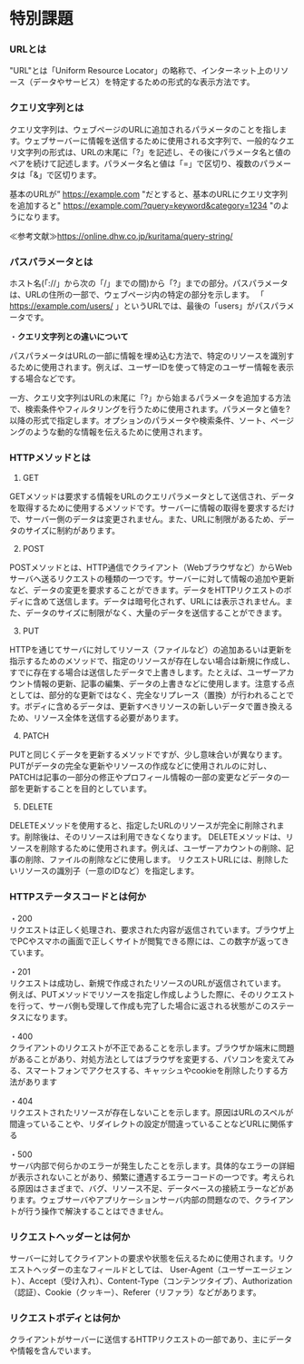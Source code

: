 # 特別課題

### URLとは
"URL"とは「Uniform Resource Locator」の略称で、インターネット上のリソース（データやサービス）を特定するための形式的な表示方法です。
### クエリ文字列とは
クエリ文字列は、ウェブページのURLに追加されるパラメータのことを指します。ウェブサーバーに情報を送信するために使用される文字列で、一般的なクエリ文字列の形式は、URLの末尾に「?」を記述し、その後にパラメータ名と値のペアを続けて記述します。パラメータ名と値は「=」で区切り、複数のパラメータは「&」で区切ります。

基本のURLが” https://example.com "だとすると、基本のURLにクエリ文字列を追加すると" https://example.com/?query=keyword&category=1234 "のようになります。

≪参考文献≫https://online.dhw.co.jp/kuritama/query-string/

### パスパラメータとは
ホスト名(「://」から次の「/」までの間)から「?」までの部分。パスパラメータは、URLの住所の一部で、ウェブページ内の特定の部分を示します。
「 https://example.com/users/ 」というURLでは、最後の「users」がパスパラメータです。


・**クエリ文字列との違いについて**

パスパラメータはURLの一部に情報を埋め込む方法で、特定のリソースを識別するために使用されます。例えば、ユーザーIDを使って特定のユーザー情報を表示する場合などです。

一方、クエリ文字列はURLの末尾に「?」から始まるパラメータを追加する方法で、検索条件やフィルタリングを行うために使用されます。パラメータと値を?以降の形式で指定します。オプションのパラメータや検索条件、ソート、ページングのような動的な情報を伝えるために使用されます。


### HTTPメソッドとは
1. GET

GETメソッドは要求する情報をURLのクエリパラメータとして送信され、データを取得するために使用するメソッドです。サーバーに情報の取得を要求するだけで、サーバー側のデータは変更されません。また、URLに制限があるため、データのサイズに制約があります。

2. POST

POSTメソッドとは、HTTP通信でクライアント（Webブラウザなど）からWebサーバへ送るリクエストの種類の一つです。サーバーに対して情報の追加や更新など、データの変更を要求することができます。データをHTTPリクエストのボディに含めて送信します。データは暗号化されず、URLには表示されません。また、データのサイズに制限がなく、大量のデータを送信することができます。

3. PUT

HTTPを通じてサーバに対してリソース（ファイルなど）の追加あるいは更新を指示するためのメソッドで、指定のリソースが存在しない場合は新規に作成し、すでに存在する場合は送信したデータで上書きします。たとえば、ユーザーアカウント情報の更新、記事の編集、データの上書きなどに使用します。注意する点としては、部分的な更新ではなく、完全なリプレース（置換）が行われることです。ボディに含めるデータは、更新すべきリソースの新しいデータで置き換えるため、リソース全体を送信する必要があります。

4. PATCH

PUTと同じくデータを更新するメソッドですが、少し意味合いが異なります。PUTがデータの完全な更新やリソースの作成などに使用されルのに対し、PATCHは記事の一部分の修正やプロフィール情報の一部の変更などデータの一部を更新することを目的としています。

5. DELETE

DELETEメソッドを使用すると、指定したURLのリソースが完全に削除されます。削除後は、そのリソースは利用できなくなります。
DELETEメソッドは、リソースを削除するために使用されます。例えば、ユーザーアカウントの削除、記事の削除、ファイルの削除などに使用します。
リクエストURLには、削除したいリソースの識別子（一意のIDなど）を指定します。

### HTTPステータスコードとは何か

・200  
リクエストは正しく処理され、要求された内容が返信されています。ブラウザ上でPCやスマホの画面で正しくサイトが閲覧できる際には、この数字が返ってきています。  

・201  
リクエストは成功し、新規で作成されたリソースのURLが返信されています。
例えば、PUTメソッドでリソースを指定し作成しようした際に、そのリクエストを行って、サーバ側も受理して作成も完了した場合に返される状態がこのステータスになります。    

・400  
クライアントのリクエストが不正であることを示します。ブラウザか端末に問題があることがあり、対処方法としてはブラウザを変更する、パソコンを変えてみる、スマートフォンでアクセスする、キャッシュやcookieを削除したりする方法があります  
 
 ・404  
リクエストされたリソースが存在しないことを示します。原因はURLのスペルが間違っていることや、リダイレクトの設定が間違っていることなどURLに関係する    

・500  
サーバ内部で何らかのエラーが発生したことを示します。具体的なエラーの詳細が表示されないことがあり、頻繁に遭遇するエラーコードの一つです。考えられる原因はさまざまで、バグ、リソース不足、データベースの接続エラーなどがあります。ウェブサーバやアプリケーションサーバ内部の問題なので、クライアントが行う操作で解決することはできません。

### リクエストヘッダーとは何か
サーバーに対してクライアントの要求や状態を伝えるために使用されます。リクエストヘッダーの主なフィールドとしては、
User-Agent（ユーザーエージェント）、Accept（受け入れ）、Content-Type（コンテンツタイプ）、Authorization（認証）、Cookie（クッキー）、Referer（リファラ）などがあります。  

### リクエストボディとは何か
クライアントがサーバーに送信するHTTPリクエストの一部であり、主にデータや情報を含んでいます。
